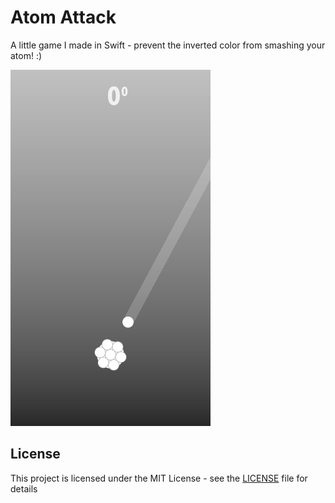 # Atom Attack
A little game I made in Swift - prevent the inverted color from smashing your atom! :)

<img src="image.png" width="320px">

## License

This project is licensed under the MIT License - see the [LICENSE](LICENSE) file for details
